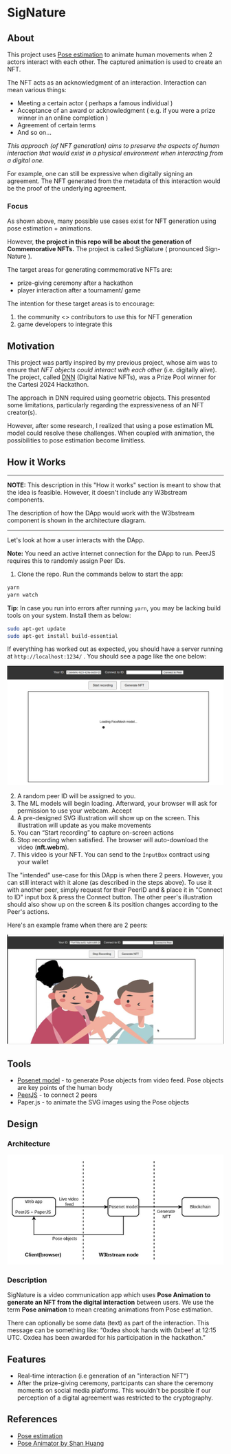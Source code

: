 # SigNature
## About 

This project uses [Pose estimation](https://www.tensorflow.org/lite/examples/pose_estimation/overview#:~:text=Pose%20estimation%20is%20the%20task,key%20body%20joints%20(keypoints).) to animate human movements when 2 actors interact with each other. The captured animation is used to create an NFT. 

The NFT acts as an acknowledgment of an interaction. Interaction can mean various things:

- Meeting a certain actor ( perhaps a famous individual )
- Acceptance of an award or acknowledgment ( e.g. if you were a prize winner in an online completion )
- Agreement of certain terms 
- And so on…


*This approach (of NFT generation) aims to preserve the aspects of human interaction that would exist in a physical environment when interacting from a digital one.*


For example, one can still be expressive when digitally signing an agreement. The NFT generated from the metadata of this interaction would be the proof of the underlying agreement. 

### Focus
As shown above, many possible use cases exist for NFT generation using pose estimation + animations. 

However, **the project in this repo will be about the generation of Commemorative NFTs.** The project is called SigNature ( pronounced Sign-Nature ).

The target areas for generating commemorative NFTs are: 

- prize-giving ceremony after a hackathon
- player interaction after a tournament/ game

The intention for these target areas is to encourage:

1) the community <> contributors to use this for NFT generation
2) game  developers to integrate this 

## Motivation 
This project was partly inspired by my previous project, whose aim was to ensure that *NFT objects could interact with each other* (i.e. digitally alive). The project, called [DNN](https://github.com/Mberic/dnn) (Digital Native NFTs), was a Prize Pool winner for the Cartesi 2024 Hackathon. 

The approach in DNN required using geometric objects. This presented some limitations, particularly regarding the expressiveness of an NFT creator(s).

However, after some research, I realized that using a pose estimation ML model could resolve these challenges. When coupled with animation, the possibilities to pose estimation become limitless. 

## How it Works

-------------------
**NOTE:** This description in this "How it works" section is meant to show that the idea is feasible. However, it doesn't include any W3bstream components. 

The description of how the DApp would work with the W3bstream component is shown in the architecture diagram.

-----------

Let's look at how a user interacts with the DApp. 

**Note:** You need an active internet connection for the DApp to run. PeerJS requires this to randomly assign Peer IDs.

1. Clone the repo. Run the commands below to start the app: 
```sh
yarn 
yarn watch 
```

**Tip**: In case you run into errors after running `yarn`, you may be lacking build tools on your system. Install them as below:

```sh
sudo apt-get update
sudo apt-get install build-essential
```

If everything has worked out as expected, you should have a server running at `http://localhost:1234/` . You should see a page like the one below:  

![landing page](landing-page.png)

2. A random peer ID will be assigned to you. 
3. The ML models will begin loading. Afterward, your browser will ask for permission to use your webcam. Accept
4. A pre-designed SVG illustration will show up on the screen. This illustration will update as you make movements
5. You can “Start recording” to capture on-screen actions
6. Stop recording when satisfied. The browser will auto-download the video (**nft.webm**).
7. This video is your NFT. You can send to the `InputBox` contract using your wallet

The "intended" use-case for this DApp is when there 2 peers. However, you can still interact with it alone (as described in the steps above). To use it with another peer, simply request for their PeerID and & place it in "Connect to ID" input box & press the Connect button. The other peer's illustration should also show up on the screen & its position changes according to the Peer's actions. 

Here's an example frame when there are 2 peers:

![two peers image](two-peers.jpg)

## Tools 

- [Posenet model](https://github.com/tensorflow/tfjs-models/tree/master/pose-detection) - to generate Pose objects from video feed. Pose objects are key points of the human body
- [PeerJS](https://peerjs.com/) - to connect 2 peers
- Paper.js - to animate the SVG images using the Pose objects

## Design
### Architecture 
![architecture diagram](webstream-signature.jpg)
### Description 

SigNature is a video communication app which uses **Pose Animation to generate an NFT from the digital interaction** between users. We use the term **Pose animation** to mean creating animations from Pose estimation.

There can optionally be some data (text) as part of the interaction. This message can be something like: “0xdea shook hands with 0xbeef at 12:15 UTC. Oxdea has been awarded for his participation in the hackathon.”


## Features 

- Real-time interaction (i.e generation of an "interaction NFT")
- After the prize-giving ceremony, partcipants can share the ceremony moments on social media platforms. This wouldn't be possible if our perception of a digital agreement was restricted to the cryptography. 

## References 
- [Pose estimation](https://www.tensorflow.org/lite/examples/pose_estimation/overview#:~:text=Pose%20estimation%20is%20the%20task,key%20body%20joints%20(keypoints).)
- [Pose Animator by Shan Huang](https://github.com/yemount/pose-animator)
